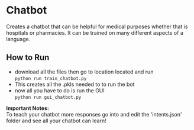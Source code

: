 # Chatbot
Creates a chatbot that can be helpful for medical purposes whether that is hospitals or pharmacies. It can be trained on many different aspects of a language.

## How to Run
- download all the files then go to location located and run  
` python run train_chatbot.py `
- This creates all the .pkls needed to to run the bot
- now all you have to do  is run the GUI  
`python run gui_chatbot.py`

**Important Notes:**  
To teach your chatbot more responses go into and edit the 'intents.json' folder and see all your chatbot can learn!

